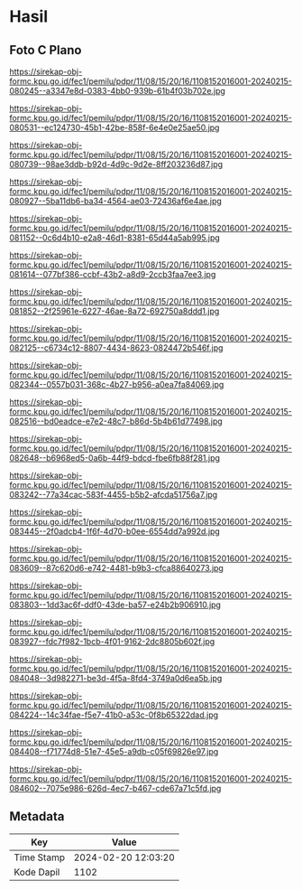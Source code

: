 # Hasil

## Foto C Plano

https://sirekap-obj-formc.kpu.go.id/fec1/pemilu/pdpr/11/08/15/20/16/1108152016001-20240215-080245--a3347e8d-0383-4bb0-939b-61b4f03b702e.jpg

https://sirekap-obj-formc.kpu.go.id/fec1/pemilu/pdpr/11/08/15/20/16/1108152016001-20240215-080531--ec124730-45b1-42be-858f-6e4e0e25ae50.jpg

https://sirekap-obj-formc.kpu.go.id/fec1/pemilu/pdpr/11/08/15/20/16/1108152016001-20240215-080739--98ae3ddb-b92d-4d9c-9d2e-8ff203236d87.jpg

https://sirekap-obj-formc.kpu.go.id/fec1/pemilu/pdpr/11/08/15/20/16/1108152016001-20240215-080927--5ba11db6-ba34-4564-ae03-72436af6e4ae.jpg

https://sirekap-obj-formc.kpu.go.id/fec1/pemilu/pdpr/11/08/15/20/16/1108152016001-20240215-081152--0c6d4b10-e2a8-46d1-8381-65d44a5ab995.jpg

https://sirekap-obj-formc.kpu.go.id/fec1/pemilu/pdpr/11/08/15/20/16/1108152016001-20240215-081614--077bf386-ccbf-43b2-a8d9-2ccb3faa7ee3.jpg

https://sirekap-obj-formc.kpu.go.id/fec1/pemilu/pdpr/11/08/15/20/16/1108152016001-20240215-081852--2f25961e-6227-46ae-8a72-692750a8ddd1.jpg

https://sirekap-obj-formc.kpu.go.id/fec1/pemilu/pdpr/11/08/15/20/16/1108152016001-20240215-082125--c6734c12-8807-4434-8623-0824472b546f.jpg

https://sirekap-obj-formc.kpu.go.id/fec1/pemilu/pdpr/11/08/15/20/16/1108152016001-20240215-082344--0557b031-368c-4b27-b956-a0ea7fa84069.jpg

https://sirekap-obj-formc.kpu.go.id/fec1/pemilu/pdpr/11/08/15/20/16/1108152016001-20240215-082516--bd0eadce-e7e2-48c7-b86d-5b4b61d77498.jpg

https://sirekap-obj-formc.kpu.go.id/fec1/pemilu/pdpr/11/08/15/20/16/1108152016001-20240215-082648--b6968ed5-0a6b-44f9-bdcd-fbe6fb88f281.jpg

https://sirekap-obj-formc.kpu.go.id/fec1/pemilu/pdpr/11/08/15/20/16/1108152016001-20240215-083242--77a34cac-583f-4455-b5b2-afcda51756a7.jpg

https://sirekap-obj-formc.kpu.go.id/fec1/pemilu/pdpr/11/08/15/20/16/1108152016001-20240215-083445--2f0adcb4-1f6f-4d70-b0ee-6554dd7a992d.jpg

https://sirekap-obj-formc.kpu.go.id/fec1/pemilu/pdpr/11/08/15/20/16/1108152016001-20240215-083609--87c620d6-e742-4481-b9b3-cfca88640273.jpg

https://sirekap-obj-formc.kpu.go.id/fec1/pemilu/pdpr/11/08/15/20/16/1108152016001-20240215-083803--1dd3ac6f-ddf0-43de-ba57-e24b2b906910.jpg

https://sirekap-obj-formc.kpu.go.id/fec1/pemilu/pdpr/11/08/15/20/16/1108152016001-20240215-083927--fdc7f982-1bcb-4f01-9162-2dc8805b602f.jpg

https://sirekap-obj-formc.kpu.go.id/fec1/pemilu/pdpr/11/08/15/20/16/1108152016001-20240215-084048--3d982271-be3d-4f5a-8fd4-3749a0d6ea5b.jpg

https://sirekap-obj-formc.kpu.go.id/fec1/pemilu/pdpr/11/08/15/20/16/1108152016001-20240215-084224--14c34fae-f5e7-41b0-a53c-0f8b65322dad.jpg

https://sirekap-obj-formc.kpu.go.id/fec1/pemilu/pdpr/11/08/15/20/16/1108152016001-20240215-084408--f71774d8-51e7-45e5-a9db-c05f69826e97.jpg

https://sirekap-obj-formc.kpu.go.id/fec1/pemilu/pdpr/11/08/15/20/16/1108152016001-20240215-084602--7075e986-626d-4ec7-b467-cde67a71c5fd.jpg


## Metadata

| Key        | Value               |
| ---------- | ------------------- |
| Time Stamp | 2024-02-20 12:03:20 |
| Kode Dapil | 1102                |



